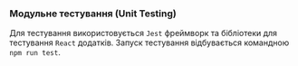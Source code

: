 ### Модульне тестування (Unit Testing)

Для тестування використовується `Jest` фреймворк та бібліотеки для тестування `React` додатків. Запуск тестування відбувається командною `npm run test`.
